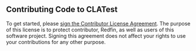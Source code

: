 Contributing Code to CLATest
----------------------------

To get started, please [sign the Contributor License
Agreement](https://www.clahub.com/agreements/davidalber/CLATest). The
purpose of this license is to protect contributor, Redfin, as well as
users of this software project. Signing this agreement does not affect your
rights to use your contributions for any other purpose.